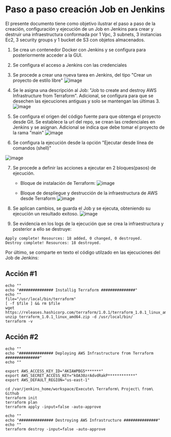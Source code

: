 
# Paso a paso creación Job en Jenkins

El presente documento tiene como objetivo ilustrar el paso a paso de la creación, configuración y ejecución de un Job en Jenkins para crear y destruir una infraestructura conformada por 1 Vpc, 3 subnets, 3 instancias Ec2, 3 security groups y 1 bucket de S3 con objetos almacenados.

1. Se crea un contenedor Docker con Jenkins y se configura para posteriormente acceder a la GUI.
2. Se configura el acceso a Jenkins con las credenciales
3. Se procede a crear una nueva tarea en Jenkins, del tipo "Crear un proyecto de estilo libre"
  ![image](https://user-images.githubusercontent.com/86692845/124375822-a9993900-dc69-11eb-93a2-4c677a17adaf.png)
  
4. Se le asigna una descripción al Job: "Job to create and destroy AWS Infrastructure from Terraform". Adicional, se configura para que se desechen las ejecuciones antiguas y solo se mantengan las últimas 3.
  ![image](https://user-images.githubusercontent.com/86692845/124375885-ecf3a780-dc69-11eb-9d47-dac0acc16540.png)
  
5. Se configura el origen del código fuente para que obtenga el proyecto desde Git. Se establece la url del repo, se crean las credenciales en Jenkins y se asignan. Adicional se indica que debe tomar el proyecto de la rama "main"
  ![image](https://user-images.githubusercontent.com/86692845/124375948-42c84f80-dc6a-11eb-82aa-8c75fd1427a4.png)
  
6. Se configura la ejecución desde la opción "Ejecutar desde línea de comandos (shell)"
 
  ![image](https://user-images.githubusercontent.com/86692845/124376001-74d9b180-dc6a-11eb-846c-f3370d5b9a0e.png)
  
7. Se procede a definir las acciones a ejecutar en 2 bloques(pasos) de ejecución.
   - Bloque de instalación de Terraform:
     ![image](https://user-images.githubusercontent.com/86692845/124376041-a18dc900-dc6a-11eb-9b87-d326bc40bbb6.png)
     
   - Bloque de despliegue y destrucción de la infraestructura de AWS desde Terraform
    ![image](https://user-images.githubusercontent.com/86692845/124377819-a73bdc80-dc73-11eb-86df-381615707013.png)
      
8. Se aplican cambios, se guarda el Job y se ejecuta, obteniendo su ejecución un resultado exitoso.
  ![image](https://user-images.githubusercontent.com/86692845/124376561-30034a00-dc6d-11eb-84cf-f723f1532238.png)

9. Se evidencia en los logs de la ejecución que se crea la infraestructura y posterior a ello se destruye:
```
Apply complete! Resources: 18 added, 0 changed, 0 destroyed.
Destroy complete! Resources: 18 destroyed.
```
Por último, se comparte en texto el código utilzado en las ejecuciones del Job de Jenkins:

## Acción #1
```
echo ""
echo "############### Installig Terraform ###############"
echo ""
file="/usr/local/bin/terraform"
[ -f $file ] && rm $file
wget https://releases.hashicorp.com/terraform/1.0.1/terraform_1.0.1_linux_amd64.zip
unzip terraform_1.0.1_linux_amd64.zip -d /usr/local/bin/
terraform -v
```

## Acción #2
```
echo ""
echo "############### Deploying AWS Infrastructure from Terraform ###############"
echo ""

export AWS_ACCESS_KEY_ID="AKIAWPBG5*******"
export AWS_SECRET_ACCESS_KEY="kOA30zrAdvdRakP************"
export AWS_DEFAULT_REGION="us-east-1"

cd /var/jenkins_home/workspace/Execute\ Terraform\ Project\ from\ Github
terraform init
terraform plan
terraform apply -input=false -auto-approve

echo ""
echo "############### Destroying AWS Infrastructure ###############"
echo ""
terraform destroy -input=false -auto-approve
```
